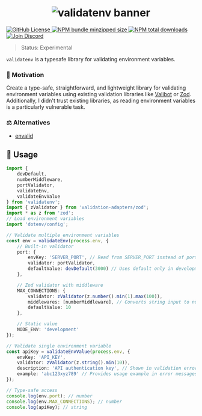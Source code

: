 <h1 align="center">
    <img src="https://raw.githubusercontent.com/builder-group/monorepo/develop/packages/validatenv/.github/banner.svg" alt="validatenv banner">
</h1>

<p align="left">
    <a href="https://github.com/builder-group/monorepo/blob/develop/LICENSE">
        <img src="https://img.shields.io/github/license/builder-group/monorepo.svg?label=license&style=flat&colorA=293140&colorB=FDE200" alt="GitHub License"/>
    </a>
    <a href="https://www.npmjs.com/package/validatenv">
        <img src="https://img.shields.io/bundlephobia/minzip/validatenv.svg?label=minzipped%20size&style=flat&colorA=293140&colorB=FDE200" alt="NPM bundle minzipped size"/>
    </a>
    <a href="https://www.npmjs.com/package/validatenv">
        <img src="https://img.shields.io/npm/dt/validatenv.svg?label=downloads&style=flat&colorA=293140&colorB=FDE200" alt="NPM total downloads"/>
    </a>
    <a href="https://discord.gg/w4xE3bSjhQ">
        <img src="https://img.shields.io/discord/795291052897992724.svg?label=&logo=discord&logoColor=000000&color=293140&labelColor=FDE200" alt="Join Discord"/>
    </a>
</p>

> Status: Experimental

`validatenv` is a typesafe library for validating environment variables.

### 🌟 Motivation

Create a type-safe, straightforward, and lightweight library for validating environment variables using existing validation libraries like [Valibot](https://valibot.dev/) or [Zod](https://zod.dev/).
Additionally, I didn't trust existing libraries, as reading environment variables is a particularly vulnerable task.

### ⚖️ Alternatives

- [envalid](https://github.com/af/envalid)

## 📖 Usage

```ts
import {
	devDefault,
	numberMiddleware,
	portValidator,
	validateEnv,
	validateEnvValue
} from 'validatenv';
import { zValidator } from 'validation-adapters/zod';
import * as z from 'zod';
// Load environment variables
import 'dotenv/config';

// Validate multiple environment variables
const env = validateEnv(process.env, {
	// Built-in validator
	port: {
		envKey: 'SERVER_PORT', // Read from SERVER_PORT instead of port
		validator: portValidator,
		defaultValue: devDefault(3000) // Uses default only in development environment
	},

	// Zod validator with middleware
	MAX_CONNECTIONS: {
		validator: zValidator(z.number().min(1).max(100)),
		middlewares: [numberMiddleware], // Converts string input to number
		defaultValue: 10
	},

	// Static value
	NODE_ENV: 'development'
});

// Validate single environment variable
const apiKey = validateEnvValue(process.env, {
	envKey: 'API_KEY',
	validator: zValidator(z.string().min(10)),
	description: 'API authentication key', // Shown in validation error messages for better debugging
	example: 'abc123xyz789' // Provides usage example in error messages
});

// Type-safe access
console.log(env.port); // number
console.log(env.MAX_CONNECTIONS); // number
console.log(apiKey); // string
```
